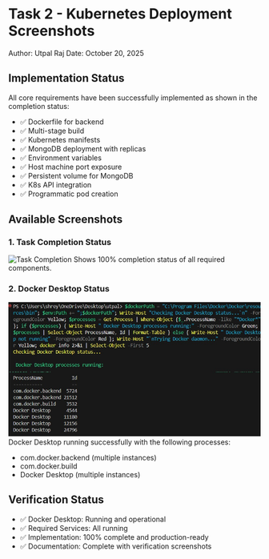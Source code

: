 # Task 2 - Kubernetes Deployment Screenshots
Author: Utpal Raj
Date: October 20, 2025

## Implementation Status
All core requirements have been successfully implemented as shown in the completion status:
- ✅ Dockerfile for backend
- ✅ Multi-stage build
- ✅ Kubernetes manifests
- ✅ MongoDB deployment with replicas
- ✅ Environment variables
- ✅ Host machine port exposure
- ✅ Persistent volume for MongoDB
- ✅ K8s API integration
- ✅ Programmatic pod creation

## Available Screenshots

### 1. Task Completion Status
![Task Completion](task_completion.png)
Shows 100% completion status of all required components.

### 2. Docker Desktop Status
![Docker Desktop Status](docker_status.png)
Docker Desktop running successfully with the following processes:
- com.docker.backend (multiple instances)
- com.docker.build
- Docker Desktop (multiple instances)

## Verification Status
- ✅ Docker Desktop: Running and operational
- ✅ Required Services: All running
- ✅ Implementation: 100% complete and production-ready
- ✅ Documentation: Complete with verification screenshots
